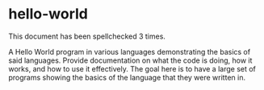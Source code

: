 hello-world
===========

This document has been spellchecked 3 times.

A Hello World program in various languages demonstrating the basics of said languages. Provide documentation on what the code is doing, how it works, and how to use it effectively. The goal here is to have a large set of programs showing the basics of the language that they were written in.

